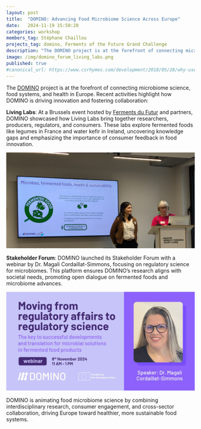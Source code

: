 ```yaml
---
layout: post
title:  "DOMINO: Advancing Food Microbiome Science Across Europe"
date:   2024-11-19 15:50:20
categories: workshop
members_tag: Stéphane Chaillou
projects_tag: domino, Ferments of the Future Grand Challenge
description: "The DOMINO project is at the forefront of connecting microbiome science"
image: /img/domino_forum_living_labs.png
published: true
#canonical_url: https://www.csrhymes.com/development/2018/05/28/why-use-a-static-site-generator.html
---
```


The [DOMINO](/project/domino/) project is at the forefront of connecting microbiome science, food systems, and health in Europe. Recent activities highlight how DOMINO is driving innovation and fostering collaboration:

**Living Labs**: At a Brussels event hosted by [Ferments du Futur](/projects/ferments-du-futur/) and partners, DOMINO showcased how Living Labs bring together researchers, producers, regulators, and consumers. These labs explore fermented foods like legumes in France and water kefir in Ireland, uncovering knowledge gaps and emphasizing the importance of consumer feedback in food innovation.

![](/img/domino_living_labs.png)

**Stakeholder Forum**: DOMINO launched its Stakeholder Forum with a webinar by Dr. Magali Cordaillat-Simmons, focusing on regulatory science for microbiomes. This platform ensures DOMINO’s research aligns with societal needs, promoting open dialogue on fermented foods and microbiome advances.

![](/img/domino_forum.jpg)

DOMINO is animating food microbiome science by combining interdisciplinary research, consumer engagement, and cross-sector collaboration, driving Europe toward healthier, more sustainable food systems. 
